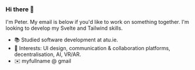 ### Hi there 👋

I'm Peter. My email is below if you'd like to work on something together. I'm looking to develop my Svelte and Tailwind skills.

 - 📚 Studied software development at atu.ie.
 - 🧐 Interests: UI design, communication & collaboration platforms, decentralisation, AI, VR/AR.
 - ✉️ myfullname @ gmail

<!--
**petercoyne/petercoyne** is a ✨ _special_ ✨ repository because its `README.md` (this file) appears on your GitHub profile.

Here are some ideas to get you started:

- 🔭 I’m currently working on ...
- 🌱 I’m currently learning ...
- 👯 I’m looking to collaborate on ...
- 🤔 I’m looking for help with ...
- 💬 Ask me about ...
- 📫 How to reach me: ...
- 😄 Pronouns: ...
- ⚡ Fun fact: ...
-->
